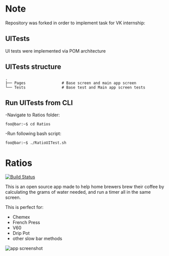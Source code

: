 # Note
Repository was forked in order to implement task for VK internship: 
## UITests
UI tests were implemented via POM architecture 

## UITests structure 

    .
    ├── Pages                # Base screen and main app screen
    └── Tests                # Base test and Main app screen tests
## Run UITests from CLI
-Navigate to Ratios folder:
```console
foo@bar:~$ cd Ratios
```
-Run following bash script:
```console
foo@bar:~$ ./RatioUITest.sh
```

# Ratios
[![Build Status](https://travis-ci.org/johnmahlon/Coffee-Ratio.svg?branch=master)](https://travis-ci.org/johnmahlon/Coffee-Ratio)

This is an open source app made to help home brewers brew their coffee by calculating the grams of water needed,
and run a timer all in the same screen. 

This is perfect for:
- Chemex
- French Press
- V60
- Drip Pot
- other slow bar methods 

![app screenshot](screenshot.png)

